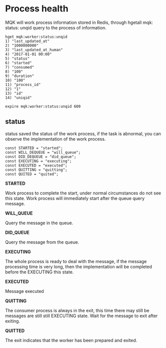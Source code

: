 Process health
===============

MQK will work process information stored in Redis, through hgetall mqk: status: unqid query to the process of information.

```
hget mqk:worker:status:unqid
1) "last_updated_at"
2) "1000000000"
3) "last_updated_at_human"
4) "2017-01-01 00:00"
5) "status"
6) "started"
7) "consumed"
8) "100"
9) "duration"
10) "100"
11) "process_id"
12) "1"
13) "id"
14) "uniqid"

expire mqk:worker:status:unqid 600
```

status
-------

status saved the status of the work process, if the task is abnormal, you can observe the implementation of the work process.

```
const STARTED = "started";
const WILL_DEQUEUE = "will_queue";
const DID_DEQUEUE = "did_queue";
const EXECUTING = "executing";
const EXECUTED = "executed";
const QUITTING = "quitting";
const QUITED = "quited";
```

**STARTED**

Work process to complete the start, under normal circumstances do not see this state. Work process will immediately start after the queue query message.

**WILL_QUEUE**

Query the message in the queue.

**DID_QUEUE**

Query the message from the queue.

**EXECUTING**
 
The whole process is ready to deal with the message, if the message processing time is very long, then the implementation will be completed before the EXECUTING this state.

**EXECUTED**

Message executed

**QUITTING**

The consumer process is always in the exit, this time there may still be messages are still still EXECUTING state. Wait for the message to exit after exiting.

**QUITTED**

The exit indicates that the worker has been prepared and exited.
